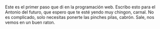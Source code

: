 Este es el primer paso que di en la programación web. Escribo esto para el Antonio del futuro, que espero que te esté yendo muy chingon, carnal. No es complicado, solo necesitas ponerte las pinches pilas, cabrón.
Sale, nos vemos en un buen raton.
